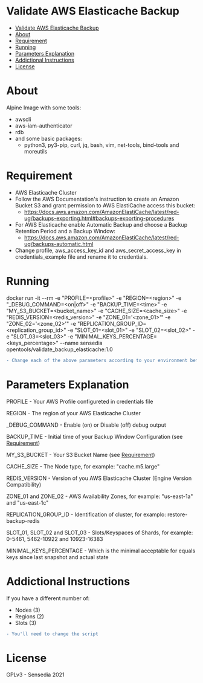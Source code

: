 # Validate AWS Elasticache Backup

<!-- TOC -->

- [Validate AWS Elasticache Backup](#validate-aws-elasticache-backup)
- [About](#about)
- [Requirement](#requirement)
- [Running](#running)
- [Parameters Explanation](#parameters-explanation)
- [Addictional Instructions](#addictional-instructions)
- [License](#license)

<!-- TOC -->

# About

Alpine Image with some tools:

- awscli
- aws-iam-authenticator
- rdb
- and some basic packages:
  - python3, py3-pip, curl, jq, bash, vim, net-tools, bind-tools and moreutils

# Requirement
 - AWS Elasticache Cluster
 - Follow the AWS Documentation's instruction to create an Amazon Bucket S3 and grant permission to AWS ElastiCache access this bucket:
    - https://docs.aws.amazon.com/AmazonElastiCache/latest/red-ug/backups-exporting.html#backups-exporting-procedures
- For AWS Elasticache enable Automatic Backup and choose a Backup Retention Period and a Backup Window:
  - https://docs.aws.amazon.com/AmazonElastiCache/latest/red-ug/backups-automatic.html
- Change profile, aws_access_key_id and aws_secret_access_key in credentials_example file and rename it to credentials.

# Running
docker run -it --rm -e "PROFILE=\<profile>" -e "REGION=\<region>" -e "_DEBUG_COMMAND=<on|off>" -e "BACKUP_TIME=\<time>" -e "MY_S3_BUCKET=\<bucket_name>" -e "CACHE_SIZE=\<cache_size>" -e "REDIS_VERSION=\<redis_version>" -e "ZONE_01='<zone_01>'" -e "ZONE_02='<zone_02>'" -e "REPLICATION_GROUP_ID=\<replication_group_id>" -e "SLOT_01=\<slot_01>" -e "SLOT_02=\<slot_02>" -e "SLOT_03=\<slot_03>" -e "MINIMAL_KEYS_PERCENTAGE=\<keys_percentage>" --name sensedia opentools/validate_backup_elasticache:1.0

```diff
- Change each of the above parameters according to your environment before running docker run command
```

# Parameters Explanation
PROFILE - Your AWS Profile configureted in credentials file

REGION - The region of your AWS Elasticache Cluster

_DEBUG_COMMAND - Enable (on) or Disable (off) debug output

BACKUP_TIME - Initial time of your Backup Window Configuration (see [Requirement](#requirement))

MY_S3_BUCKET - Your S3 Bucket Name (see [Requirement](#requirement))

CACHE_SIZE - The Node type, for example: "cache.m5.large"

REDIS_VERSION - Version of you AWS Elasticache Cluster (Engine Version Compatibility)

ZONE_01 and ZONE_02 - AWS Availability Zones, for example: "us-east-1a" and "us-east-1c"

REPLICATION_GROUP_ID - Identification of cluster, for examplo: restore-backup-redis

SLOT_01, SLOT_02 and SLOT_03 - Slots/Keyspaces of Shards, for example: 0-5461, 5462-10922 and 10923-16383

MINIMAL_KEYS_PERCENTAGE - Which is the minimal acceptable for equals keys since last snapshot and actual state


# Addictional Instructions
If you have a different number of:
 - Nodes (3)
 - Regions (2)
 - Slots (3)

```diff
- You'll need to change the script
```

# License

 GPLv3 - Sensedia 2021